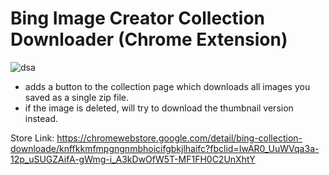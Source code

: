 # Bing Image Creator Collection Downloader (Chrome Extension)
![dsa](https://github.com/rugia813/bing-collection-downloader/blob/master/Annotation%202024-01-01%20163647.png)
 - adds a button to the collection page which downloads all images you saved as a single zip file.
 - if the image is deleted, will try to download the thumbnail version instead.

Store Link: https://chromewebstore.google.com/detail/bing-collection-downloade/knffkkmfmpgngnmbhoicifgbkjlhaifc?fbclid=IwAR0_UuWVqa3a-12p_uSUGZAifA-gWmg-i_A3kDwOfW5T-MF1FH0C2UnXhtY
